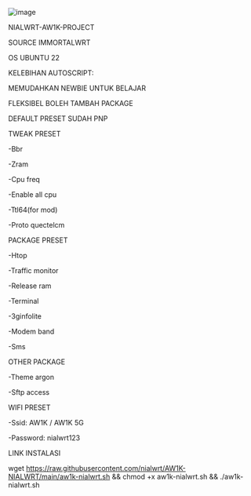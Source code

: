 ![image](https://github.com/user-attachments/assets/0e8490bd-eed7-4b56-ac96-61c832444ca3)

NIALWRT-AW1K-PROJECT

SOURCE IMMORTALWRT

OS UBUNTU 22

KELEBIHAN AUTOSCRIPT:

MEMUDAHKAN NEWBIE UNTUK BELAJAR

FLEKSIBEL BOLEH TAMBAH PACKAGE

DEFAULT PRESET SUDAH PNP

TWEAK PRESET

-Bbr

-Zram

-Cpu freq

-Enable all cpu

-Ttl64(for mod)

-Proto quectelcm

PACKAGE PRESET

-Htop

-Traffic monitor

-Release ram

-Terminal

-3ginfolite

-Modem band

-Sms

OTHER PACKAGE

-Theme argon

-Sftp access

WIFI PRESET

-Ssid: AW1K / AW1K 5G

-Password: nialwrt123

LINK INSTALASI

wget https://raw.githubusercontent.com/nialwrt/AW1K-NIALWRT/main/aw1k-nialwrt.sh && chmod +x aw1k-nialwrt.sh && ./aw1k-nialwrt.sh
